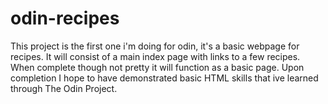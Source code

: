 # odin-recipes
This project is the first one i'm doing for odin, it's a basic webpage for recipes. It will consist of a main index page with links to a few recipes. When complete though not pretty it will function as a basic page.
Upon completion I hope to have demonstrated basic HTML skills that ive learned through The Odin Project.
